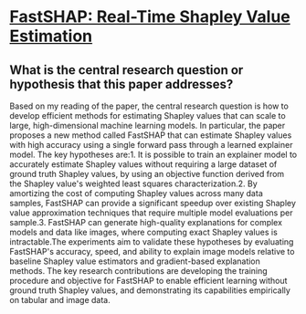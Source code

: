 # [FastSHAP: Real-Time Shapley Value Estimation](https://arxiv.org/abs/2107.07436)

## What is the central research question or hypothesis that this paper addresses?

Based on my reading of the paper, the central research question is how to develop efficient methods for estimating Shapley values that can scale to large, high-dimensional machine learning models. In particular, the paper proposes a new method called FastSHAP that can estimate Shapley values with high accuracy using a single forward pass through a learned explainer model. The key hypotheses are:1. It is possible to train an explainer model to accurately estimate Shapley values without requiring a large dataset of ground truth Shapley values, by using an objective function derived from the Shapley value's weighted least squares characterization.2. By amortizing the cost of computing Shapley values across many data samples, FastSHAP can provide a significant speedup over existing Shapley value approximation techniques that require multiple model evaluations per sample.3. FastSHAP can generate high-quality explanations for complex models and data like images, where computing exact Shapley values is intractable.The experiments aim to validate these hypotheses by evaluating FastSHAP's accuracy, speed, and ability to explain image models relative to baseline Shapley value estimators and gradient-based explanation methods. The key research contributions are developing the training procedure and objective for FastSHAP to enable efficient learning without ground truth Shapley values, and demonstrating its capabilities empirically on tabular and image data.
